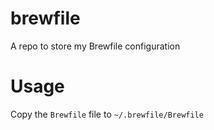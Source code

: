 # brewfile
A repo to store my Brewfile configuration

# Usage
Copy the `Brewfile` file to `~/.brewfile/Brewfile`